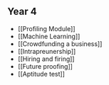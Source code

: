 ## Year 4

* [[Profiling Module]]
* [[Machine Learning]]
* [[Crowdfunding a business]]
* [[Intrapreunership]]
* [[Hiring and firing]]
* [[Future proofing]]
* [[Aptitude test]]